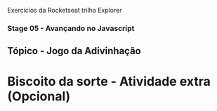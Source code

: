 Exercícios da Rocketseat trilha Explorer

### Stage 05 - Avançando no Javascript

## Tópico - Jogo da Adivinhação

# Biscoito da sorte - Atividade extra (Opcional)


